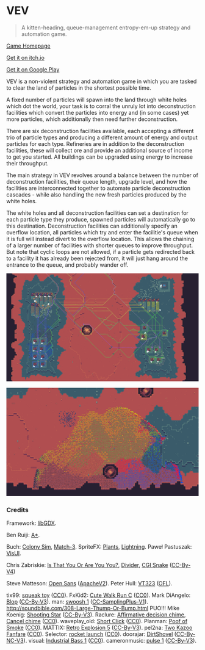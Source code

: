 # VEV

> A kitten-heading, queue-management entropy-em-up strategy and automation game.

[Game Homepage](http://tim-martin.co.uk/2021/08/24/vev.html)

[Get it on itch.io](https://timboe.itch.io/vev)

[Get it on Google Play](https://play.google.com/store/apps/details?id=timboe.vev)

VEV is a non-violent strategy and automation game in which you are tasked to clear the land of particles in the shortest possible time.

A fixed number of particles will spawn into the land through white holes which dot the world, your task is to corral the unruly lot into deconstruction facilities which convert the particles into energy and (in some cases) yet more particles, which additionally then need further deconstruction.

There are six deconstruction facilities available, each accepting a different trio of particle types and producing a different amount of energy and output particles for each type. Refineries are in addition to the deconstruction facilities, these will collect ore and provide an additional source of income to get you started. All buildings can be upgraded using energy to increase their throughput.

The main strategy in VEV revolves around a balance between the number of deconstruction facilities, their queue length, upgrade level, and how the facilities are interconnected together to automate particle deconstruction cascades - while also handling the new fresh particles produced by the white holes.

The white holes and all deconstruction facilities can set a destination for each particle type they produce, spawned particles will automatically go to this destination. Deconstruction facilities can additionally specify an overflow location, all particles which try and enter the facilitie's queue when it is full will instead divert to the overflow location. This allows the chaining of a larger number of facilities with shorter queues to improve throughput. But note that cyclic loops are not allowed, if a particle gets redirected back to a facility it has already been rejected from, it will just hang around the entrance to the queue, and probably wander off.

![Screenshot1](https://github.com/timboe/vev/blob/master/promotional/vev_desktop_1.png?raw=true)

![Screenshot2](https://github.com/timboe/vev/blob/master/promotional/vev_desktop_2.png?raw=true)

### Credits

Framework: [libGDX](https://libgdx.badlogicgames.com/).

Ben Ruiji: [A\*](https://gist.github.com/benruijl/3385624).

Buch: [Colony Sim](https://opengameart.org/content/colony-sim-assets), [Match-3](https://opengameart.org/content/match-3).
SpriteFX: [Plants](https://spritefx.blogspot.com/2013/07/sprite-plants.html), [Lightning](https://spritefx.blogspot.com/2013/04/sprite-lightning.html).
Paweł Pastuszak: [VisUI](https://github.com/kotcrab/vis-ui).

Chris Zabriskie: [Is That You Or Are You You?](https://chriszabriskie.com/reappear), [Divider](https://chriszabriskie.bandcamp.com/album/divider), [CGI Snake](https://chriszabriskie.bandcamp.com/album/divider) ([CC-By-V4](https://creativecommons.org/licenses/by/4.0/))

Steve Matteson: [Open Sans](https://fonts.google.com/specimen/Open+Sans) ([ApacheV2](https://www.apache.org/licenses/LICENSE-2.0)).
Peter Hull: [VT323](https://fonts.google.com/specimen/VT323) ([OFL](http://scripts.sil.org/cms/scripts/page.php?site_id=nrsi&id=OFL_web)).

tix99: [squeak toy](https://freesound.org/people/tix99/packs/21312/) ([CC0](https://creativecommons.org/publicdomain/zero/1.0/)).
FxKid2: [Cute Walk Run C](https://freesound.org/people/FxKid2/sounds/365810/) ([CC0](https://creativecommons.org/publicdomain/zero/1.0/)).
Mark DiAngelo: [Blop](https://soundbible.com/2067-Blop.html) ([CC-By-V3](https://creativecommons.org/licenses/by/3.0/)).
man: [swoosh 1](http://soundbible.com/682-Swoosh-1.html) ([CC-SamplingPlus-V1](https://creativecommons.org/licenses/sampling+/1.0/)).
http://soundbible.com/308-Large-Thump-Or-Bump.html PUO!!!
Mike Koenig: [Shooting Star](https://soundbible.com/1744-Shooting-Star.html) ([CC-By-V3](https://creativecommons.org/licenses/by/3.0/)).
Raclure: [Affirmative decision chime](https://freesound.org/people/Raclure/sounds/405547/), [Cancel chime](https://freesound.org/people/Raclure/sounds/405548/) ([CC0](https://creativecommons.org/publicdomain/zero/1.0/)).
waveplay_old: [Short Click](https://freesound.org/people/waveplay_old/sounds/399934/) ([CC0](https://creativecommons.org/publicdomain/zero/1.0/)).
Planman: [Poof of Smoke](https://freesound.org/people/Planman/sounds/208111/) ([CC0](https://creativecommons.org/publicdomain/zero/1.0/)).
MATTIX: [Retro Explosion 5](https://freesound.org/people/MATTIX/sounds/441497/) ([CC-By-V3](https://creativecommons.org/licenses/by/3.0/)).
pel2na: [Two Kazoo Fanfare](https://freesound.org/people/pel2na/sounds/321937/) ([CC0](https://creativecommons.org/publicdomain/zero/1.0/)).
Selector: [rocket launch](https://freesound.org/people/Selector/sounds/250200/) ([CC0](https://creativecommons.org/publicdomain/zero/1.0/)).
doorajar: [DirtShovel](https://freesound.org/people/doorajar/sounds/427074/) ([CC-By-NC-V3](https://creativecommons.org/licenses/by-nc/3.0/)).
visual: [Industrial Bass 1](https://freesound.org/people/visual/sounds/16156/) ([CC0](https://creativecommons.org/publicdomain/zero/1.0/)).
cameronmusic: [pulse 1](https://freesound.org/people/cameronmusic/sounds/138421/) ([CC-By-V3](https://creativecommons.org/licenses/by/3.0/)).
